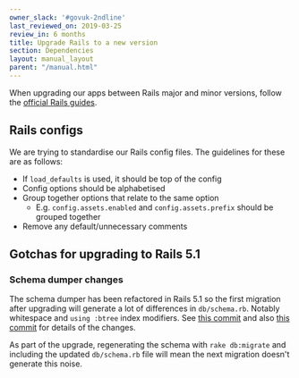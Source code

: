 ```yaml
---
owner_slack: '#govuk-2ndline'
last_reviewed_on: 2019-03-25
review_in: 6 months
title: Upgrade Rails to a new version
section: Dependencies
layout: manual_layout
parent: "/manual.html"
---
```


When upgrading our apps between Rails major and minor versions, follow the [official Rails guides][guide].

[guide]: https://guides.rubyonrails.org/upgrading_ruby_on_rails.html

## Rails configs

We are trying to standardise our Rails config files. The guidelines
for these are as follows:

- If `load_defaults` is used, it should be top of the config
- Config options should be alphabetised
- Group together options that relate to the same option
  - E.g. `config.assets.enabled` and `config.assets.prefix` should be grouped together
- Remove any default/unnecessary comments

## Gotchas for upgrading to Rails 5.1

### Schema dumper changes

The schema dumper has been refactored in Rails 5.1 so the first migration after upgrading
will generate a lot of differences in `db/schema.rb`.
Notably whitespace and `using :btree` index modifiers.
See [this commit](https://github.com/rails/rails/commit/df84e9867219e9311aef6f4efd5dd9ec675bee5c?short_path=1ed2907#diff-e0d63791fb8e00fc467e7c47b74fb6d6)
and also [this commit](https://github.com/rails/rails/commit/6d37cd918dba5b492194afbc1094a6503c88f379) for details of the changes.

As part of the upgrade, regenerating the schema with `rake db:migrate` and including the updated `db/schema.rb` file will mean
the next migration doesn't generate this noise.

